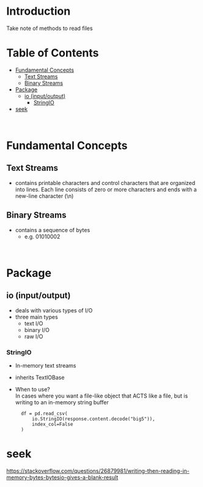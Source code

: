 <!-- omit in toc -->
# Introduction
Take note of methods to read files
<br />

<!-- omit in toc -->
# Table of Contents
- [Fundamental Concepts](#fundamental-concepts)
  - [Text Streams](#text-streams)
  - [Binary Streams](#binary-streams)
- [Package](#package)
  - [io (input/output)](#io-inputoutput)
    - [StringIO](#stringio)
- [seek](#seek)

<br />

# Fundamental Concepts
## Text Streams
* contains printable characters and control characters that are organized into lines. Each line consists of zero or more characters and ends with a new-line character (\n)
## Binary Streams
* contains a sequence of bytes
  * e.g. 01010002

<br />

# Package
## io (input/output)
* deals with various types of I/O
* three main types
  * text I/O
  * binary I/O
  * raw I/O

### StringIO
* In-memory text streams
* inherits TextIOBase
* When to use? <br /> In cases where you want a file-like object that ACTS like a file, but is writing to an in-memory string buffer

        df = pd.read_csv(
            io.StringIO(response.content.decode("big5")),
            index_col=False
        )


# seek
https://stackoverflow.com/questions/26879981/writing-then-reading-in-memory-bytes-bytesio-gives-a-blank-result
